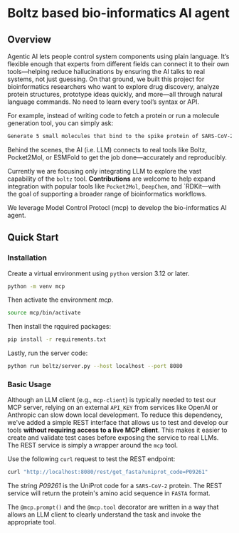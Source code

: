 # Boltz based bio-informatics AI agent

## Overview

Agentic AI lets people control system components using plain language. It’s flexible enough that experts from different fields can connect it to their own tools—helping reduce hallucinations by ensuring the AI talks to real systems, not just guessing. On that ground, we built this project for bioinformatics researchers who want to explore drug discovery, analyze protein structures, prototype ideas quickly, and more—all through natural language commands. No need to learn every tool’s syntax or API.

For example, instead of writing code to fetch a protein or run a molecule generation tool, you can simply ask:

```bash
Generate 5 small molecules that bind to the spike protein of SARS-CoV-2.
```
Behind the scenes, the AI (i.e. LLM) connects to real tools like Boltz, Pocket2Mol, or ESMFold to get the job done—accurately and reproducibly.

Currently we are focusing only integrating LLM to explore the vast capability of the `boltz` tool. **Contributions** are welcome to help expand integration with popular tools like `Pocket2Mol`, `DeepChem`, and `RDKit—with the goal of supporting a broader range of bioinformatics workflows.

We leverage Model Control Protocl (mcp) to develop the bio-informatics AI agent. 

## Quick Start

### Installation

Create a virtual environment using `python` version 3.12 or later. 

```bash
python -m venv mcp
```
Then activate the environment *mcp*.

```bash
source mcp/bin/activate
```

Then install the rqquired packages:

```bash
pip install -r requirements.txt
```

Lastly, run the server code:

```bash
python run boltz/server.py --host localhost --port 8080
```

### Basic Usage

Although an LLM client (e.g., `mcp-client`) is typically needed to test our MCP server, relying on an external `API_KEY` from services like OpenAI or Anthropic can slow down local development. To reduce this dependency, we've added a simple REST interface that allows us to test and develop our tools **without requiring access to a live MCP client**. This makes it easier to create and validate test cases before exposing the service to real LLMs. The REST service is simply a wrapper around the `mcp` tool. 

Use the following `curl` request to test the REST endpoint:

```bash
curl "http://localhost:8080/rest/get_fasta?uniprot_code=P09261"
```

The string *P09261* is the UniProt code for a `SARS-CoV-2` protein.
The REST service will return the protein's amino acid sequence in `FASTA` format.

The `@mcp.prompt()` and the `@mcp.tool` decorator are written in a way that allows an LLM client to clearly understand the task and invoke the appropriate tool.